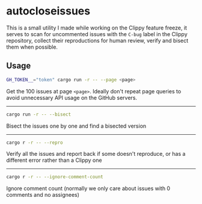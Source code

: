 # autocloseissues

This is a small utility I made while working on the Clippy feature freeze, it
serves to scan for uncommented issues with the `C-bug` label in the Clippy
repository, collect their reproductions for human review, verify and bisect them when
possible.

## Usage

```bash
GH_TOKEN__="token" cargo run -r -- --page <page>
```

Get the 100 issues at page `<page>`. Ideally don't repeat page queries to avoid
unnecessary API usage on the GitHub servers.

---

```bash
cargo run -r -- --bisect
```

Bisect the issues one by one and find a bisected version

---

```bash
cargo r -r -- --repro
```

Verify all the issues and report back if some doesn't reproduce, or has a different error rather than a Clippy one

---

```bash
cargo r -r -- --ignore-comment-count
```

Ignore comment count (normally we only care about issues with 0 comments and no assignees)
